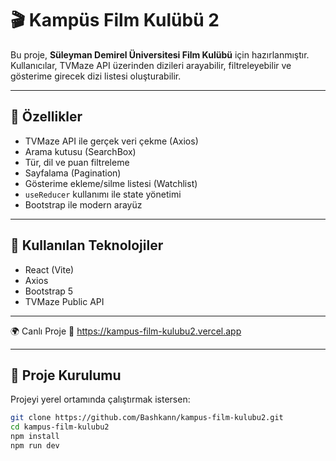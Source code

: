 
# 🎬 Kampüs Film Kulübü 2

Bu proje, **Süleyman Demirel Üniversitesi Film Kulübü** için hazırlanmıştır.  
Kullanıcılar, TVMaze API üzerinden dizileri arayabilir, filtreleyebilir ve gösterime girecek dizi listesi oluşturabilir.

---

## 🚀 Özellikler

- TVMaze API ile gerçek veri çekme (Axios)
- Arama kutusu (SearchBox)
- Tür, dil ve puan filtreleme
- Sayfalama (Pagination)
- Gösterime ekleme/silme listesi (Watchlist)
- `useReducer` kullanımı ile state yönetimi
- Bootstrap ile modern arayüz

---

## 🧠 Kullanılan Teknolojiler

- React (Vite)
- Axios
- Bootstrap 5
- TVMaze Public API

---
🌍 Canlı Proje
🔗 https://kampus-film-kulubu2.vercel.app

---

## 📂 Proje Kurulumu 

Projeyi yerel ortamında çalıştırmak istersen:
```bash
git clone https://github.com/Bashkann/kampus-film-kulubu2.git
cd kampus-film-kulubu2
npm install
npm run dev
